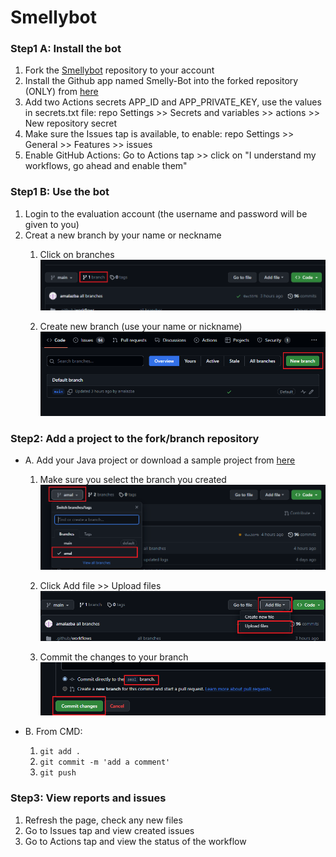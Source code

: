# Smellybot

### Step1 A: Install the bot
1. Fork the [Smellybot](https://github.com/amalazba/smellybot) repository to your account
2. Install the Github app named Smelly-Bot into the forked repository (ONLY) from [here](https://github.com/apps/smelly-bot)
3. Add two Actions secrets APP_ID and APP_PRIVATE_KEY, use the values in secrets.txt file: repo Settings >> Secrets and variables >> actions >> New repository secret
4. Make sure the Issues tap is available, to enable: repo Settings >> General >> Features >> issues
5. Enable GitHub Actions: Go to Actions tap >> click on "I understand my workflows, go ahead and enable them"

### Step1 B: Use the bot
1. Login to the evaluation account (the username and password will be given to you)
2. Creat a new branch by your name or neckname
    1. Click on branches
    ![Screenshot](figs/branches.PNG)

    2. Create new branch (use your name or nickname)
    ![Screenshot](figs/new_branch.PNG)

### Step2: Add a project to the fork/branch repository 
- A. Add your Java project or download a sample project from [here](https://github.com/amalazba/src-test)
    1. Make sure you select the branch you created 
    ![Screenshot](figs/select_branch.PNG)

    2. Click Add file >> Upload files
    ![Screenshot](figs/upload_files.PNG)

    3. Commit the changes to your branch
    ![Screenshot](figs/commit.PNG)


- B. From CMD:
    1. `git add .`
    2. `git commit -m 'add a comment'`
    3. `git push`

### Step3: View reports and issues
1. Refresh the page, check any new files
2. Go to Issues tap and view created issues
3. Go to Actions tap and view the status of the workflow